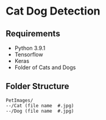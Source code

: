 # Cat Dog Detection

## Requirements

-   Python 3.9.1
-   Tensorflow
-   Keras
-   Folder of Cats and Dogs

## Folder Structure

```
PetImages/
--/Cat (file name  #.jpg)
--/Dog (file name  #.jpg)
```
